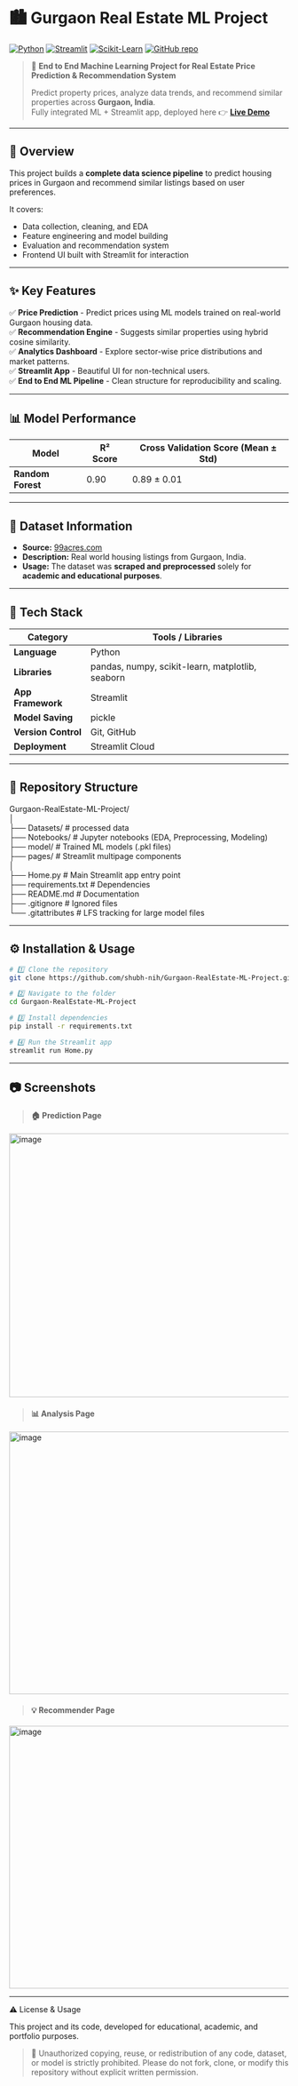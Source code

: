 # 🏙️ Gurgaon Real Estate ML Project

[![Python](https://img.shields.io/badge/Python-3.10%2B-blue.svg?logo=python)](https://www.python.org/)
[![Streamlit](https://img.shields.io/badge/Streamlit-App-red.svg?logo=streamlit)](https://gurgaon-estate-mlnihs.streamlit.app/)
[![Scikit-Learn](https://img.shields.io/badge/Scikit--Learn-ML%20Model-orange.svg?logo=scikit-learn)](https://scikit-learn.org/)
[![GitHub repo](https://img.shields.io/badge/View%20on-GitHub-black.svg?logo=github)](https://github.com/shubh-nih/Gurgaon-RealEstate-ML-Project)

> 🧠 **End to End Machine Learning Project for Real Estate Price Prediction & Recommendation System**
>
> Predict property prices, analyze data trends, and recommend similar properties across **Gurgaon, India**.  
> Fully integrated ML + Streamlit app, deployed here 👉 [**Live Demo**](https://gurgaon-estate-mlnihs.streamlit.app/)

---

## 📖 Overview

This project builds a **complete data science pipeline** to predict housing prices in Gurgaon and recommend similar listings based on user preferences.

It covers:
- Data collection, cleaning, and EDA  
- Feature engineering and model building  
- Evaluation and recommendation system  
- Frontend UI built with Streamlit for interaction  

---

## ✨ Key Features

✅ **Price Prediction** - Predict prices using ML models trained on real-world Gurgaon housing data.  
✅ **Recommendation Engine** - Suggests similar properties using hybrid cosine similarity.  
✅ **Analytics Dashboard** - Explore sector-wise price distributions and market patterns.  
✅ **Streamlit App** - Beautiful UI for non-technical users.  
✅ **End to End ML Pipeline** - Clean structure for reproducibility and scaling.

---

## 📊 Model Performance

| Model | R² Score | Cross Validation Score (Mean ± Std) |
|------------|----------|---------------------------------|
| **Random Forest** | 0.90 | 0.89 ± 0.01 |

---
## 📂 Dataset Information

- **Source:** [99acres.com](https://www.99acres.com/)  
- **Description:** Real world housing listings from Gurgaon, India.  
- **Usage:** The dataset was **scraped and preprocessed** solely for **academic and educational purposes**.  

---

## 🧰 Tech Stack

| Category | Tools / Libraries |
|-----------|-------------------|
| **Language** | Python |
| **Libraries** | pandas, numpy, scikit-learn, matplotlib, seaborn |
| **App Framework** | Streamlit |
| **Model Saving** | pickle |
| **Version Control** | Git, GitHub |
| **Deployment** | Streamlit Cloud |

---

## 📂 Repository Structure
Gurgaon-RealEstate-ML-Project/</br>
│</br>
├── Datasets/          # processed data</br>
├── Notebooks/         # Jupyter notebooks (EDA, Preprocessing, Modeling)</br>
├── model/             # Trained ML models (.pkl files)</br>
├── pages/             # Streamlit multipage components</br>
│</br>
├── Home.py            # Main Streamlit app entry point</br>
├── requirements.txt   # Dependencies</br>
├── README.md          # Documentation</br>
├── .gitignore         # Ignored files</br>
└── .gitattributes     # LFS tracking for large model files</br>

---

## ⚙️ Installation & Usage

```bash
# 1️⃣ Clone the repository
git clone https://github.com/shubh-nih/Gurgaon-RealEstate-ML-Project.git
```
```bash
# 2️⃣ Navigate to the folder
cd Gurgaon-RealEstate-ML-Project
```
```bash
# 3️⃣ Install dependencies
pip install -r requirements.txt
```
```bash
# 4️⃣ Run the Streamlit app
streamlit run Home.py
```

--- 

## 📷 Screenshots

> #### 🏠 Prediction Page 
 <img width="960" height="475" alt="image" src="https://github.com/user-attachments/assets/b529d90b-ca56-40bc-ba27-3218c8595b29" />

> #### 📊 Analysis Page
<img width="960" height="473" alt="image" src="https://github.com/user-attachments/assets/fe193463-8223-4e33-9608-9ae4f4bb126e" />

> #### 💡 Recommender Page 
<img width="960" height="473" alt="image" src="https://github.com/user-attachments/assets/ba1b4f0e-66a1-4bef-8ceb-5f097c0d2678" />

---
⚠️ License & Usage

This project and its code, developed for educational, academic, and portfolio purposes.

> 🛑 Unauthorized copying, reuse, or redistribution of any code, dataset, or model is strictly prohibited.
> Please do not fork, clone, or modify this repository without explicit written permission.




